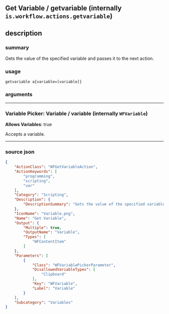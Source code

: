 
## Get Variable / getvariable (internally `is.workflow.actions.getvariable`)


## description

### summary

Gets the value of the specified variable and passes it to the next action.


### usage
```
getvariable a{variable=[variable]}
```

### arguments

---

### Variable Picker: Variable / variable (internally `WFVariable`)
**Allows Variables**: true



Accepts a variable.

---

### source json

```json
{
	"ActionClass": "WFGetVariableAction",
	"ActionKeywords": [
		"programming",
		"scripting",
		"var"
	],
	"Category": "Scripting",
	"Description": {
		"DescriptionSummary": "Gets the value of the specified variable and passes it to the next action."
	},
	"IconName": "Variable.png",
	"Name": "Get Variable",
	"Output": {
		"Multiple": true,
		"OutputName": "Variable",
		"Types": [
			"WFContentItem"
		]
	},
	"Parameters": [
		{
			"Class": "WFVariablePickerParameter",
			"DisallowedVariableTypes": [
				"Clipboard"
			],
			"Key": "WFVariable",
			"Label": "Variable"
		}
	],
	"Subcategory": "Variables"
}
```
